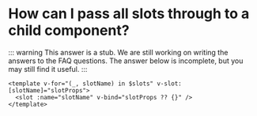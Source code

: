 # How can I pass all slots through to a child component?

::: warning This answer is a stub.
We are still working on writing the answers to the FAQ questions. The answer below is incomplete, but you may still find it useful.
:::

```vue-html
<template v-for="(_, slotName) in $slots" v-slot:[slotName]="slotProps">
  <slot :name="slotName" v-bind="slotProps ?? {}" />
</template>
```
